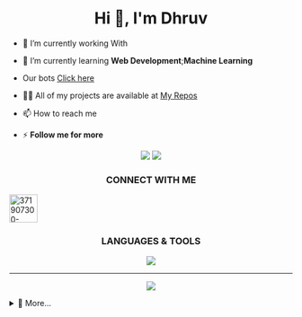 <h1 align="center">Hi 👋, I'm Dhruv</h1>

- 🔭 I’m currently working With []()

- 🌱 I’m currently learning **Web Development**;**Machine Learning**

- Our bots [Click here]()

- 👨‍💻 All of my projects are available at [My Repos](https://github.com/code-with-dhruv)

- 📫 How to reach me [](https://t.me/)
 
-  ⚡ **Follow me for more**
 
 <p align="center">
    <img src="https://github-readme-stats.vercel.app/api?username=code-with-dhruv&show_icons=true&title_color=00AEDDFF&text_color=FCFCFC&icon_color=00AEDDFF&bg_color=151515&border_color=FCFCFC&border_radius=8&include_all_commits=true&count_private=true"/>
    <img src="http://github-readme-streak-stats.herokuapp.com?user=code-with-dhruv&background=151515&currStreakNum=FFFFFF&border=FFFFFF&stroke=FFFFFF&ring=00AEDD&fire=00AEDD&sideNums=FFFFFF&currStreakLabel=00AEDD&sideLabels=FFFFFF&dates=FFFFFF"/>
</p>
 
<h3 align="center">CONNECT WITH ME</h3>


 <p align="center"> 

<a href="https://instagram.com/who._dhruv_"><img src="https://github.com/nikhileashy/nikhileashy/blob/main/icons/instagram-01.svg" alt="371907300-INSTAGRAM-ICON-TRANSPARENT-1080"
 hight="53" align="center" width="50" border="0"></a><br /><a target='_blank' href='https://freeonlinedice.com/'>
 </a>
</p>  
 


<h3 align="center">LANGUAGES & TOOLS</h3>

 <p align="center">
    <img src="https://github.com/nikhileashy/nikhileashy/blob/main/icons/tools-01.svg"/>
</p> 

 ---
 
 <p align="center">
    <img src="https://github-profile-trophy.vercel.app/?username=code-with-dhruv&theme=onedark"/>
</p>

<details>
<summary>🔹 More...</summary>

<p align="center">
  <img src="https://raw.githubusercontent.com/code-with-dhruv/code-with-dhruv/main/github-metrics.svg" alt="metrix"></center>
</p>
<details>
 <summary>Contribution Snake 🐍</summary>
 <p align="center">
  <img src="https://github.com/nikhileashy/nikhileashy/raw/output/github-contribution-grid-snake.svg" alt="snake"></center>
</p>
</details>
</details>



  
